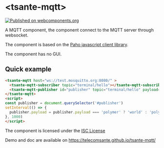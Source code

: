# \<tsante-mqtt\>

[![Published on webcomponents.org](https://img.shields.io/badge/webcomponents.org-published-blue.svg)](https://www.webcomponents.org/element/telecomsante/tsante-mqtt)


A MQTT component, the component connect to the MQTT server through websocket.

The component is based on the [Paho javascript client library](https://eclipse.org/paho/clients/js/).

The component has no GUI.

## Quick example

<!--
```
<custom-element-demo>
  <template>
    <script src="../webcomponentsjs/webcomponents-lite.js"></script>
    <link rel="import" href="tsante-mqtt.html">
    <next-code-block></next-code-block>
  </template>
</custom-element-demo>
```
-->
```html
<tsante-mqtt host="ws://test.mosquitto.org:8080/" >
  <tsante-mqtt-subscriber topic="terminal/hello"></tsante-mqtt-subscriber>
  <tsante-mqtt-publisher id="publisher" topic="terminal/hello" payload="polymer" ></tsante-mqtt-subscriber>
</tsante-mqtt>
<script>
const publisher = document.querySelector('#publisher')
setInterval(() => {
  publisher.payload = publisher.payload === 'polymer' ? 'world' : 'polymer';
}, 1000)
</script>
```

The component is licensed under the [ISC License](LICENSE.md)

Demo and doc are available on https://telecomsante.github.io/tsante-mqtt/
